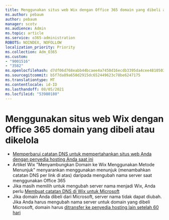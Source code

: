 ```yaml
---
title: Menggunakan situs web Wix dengan Office 365 domain yang dibeli atau dikelola
ms.author: pebaum
author: pebaum
manager: scotv
ms.audience: Admin
ms.topic: article
ms.service: o365-administration
ROBOTS: NOINDEX, NOFOLLOW
localization_priority: Priority
ms.collection: Adm_O365
ms.custom:
- "9001516"
- "3582"
ms.openlocfilehash: d7df06d768eabb44bcaee4a7450d16ecdb3395da4cee4810503d3dae358736ab
ms.sourcegitcommit: b5f7da89a650d2915dc652449623c78be6247175
ms.translationtype: MT
ms.contentlocale: id-ID
ms.lasthandoff: 08/05/2021
ms.locfileid: "53980180"
---
```

# <a name="using-wix-website-with-office-365-purchased-or-managed-domains"></a>Menggunakan situs web Wix dengan Office 365 domain yang dibeli atau dikelola

- [Memperbarui catatan DNS untuk mempertahankan situs web Anda dengan penyedia hosting Anda saat ini](https://docs.microsoft.com/microsoft-365/admin/dns/update-dns-records-to-retain-current-hosting-provider)
- Artikel Wix "Menyambungkan Domain ke Wix Menggunakan Metode Menunjuk" menyarankan menggunakan menunjuk (menambahkan catatan DNS per link di atas) daripada mengubah nama server saat menggunakan Office 365
- Jika masih memilih untuk mengubah server nama menjadi Wix, Anda perlu  [Membuat catatan DNS di Wix untuk Microsoft](https://docs.microsoft.com/microsoft-365/admin/dns/create-dns-records-at-wix?view=o365-worldwide)
- Jika domain Anda dibeli dari Microsoft, server nama tidak dapat diubah. Jika Anda harus mengubah nama server untuk domain yang dibeli Microsoft, domain harus  [ditransfer ke penyedia hosting lain setelah 60 hari](https://docs.microsoft.com/microsoft-365/admin/get-help-with-domains/transfer-a-domain-from-microsoft-to-another-host)